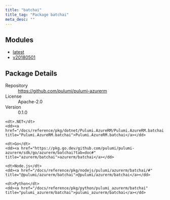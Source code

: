 ```yaml
---
title: "batchai"
title_tag: "Package batchai"
meta_desc: ""
---
```


<!-- WARNING: this file was generated by Pulumi Docs Generator. -->
<!-- Do not edit by hand unless you're certain you know what you are doing! -->



<h2 id="modules">Modules</h2>
<ul class="api">
    <li><a href="latest/" title="latest"><span class="symbol module"></span>latest</a></li>
    <li><a href="v20180501/" title="v20180501"><span class="symbol module"></span>v20180501</a></li>
</ul>

<h2 id="package-details">Package Details</h2>
<dl class="package-details">
	<dt>Repository</dt>
	<dd><a href="https://github.com/pulumi/pulumi-azurerm">https://github.com/pulumi/pulumi-azurerm</a></dd>
	<dt>License</dt>
	<dd>Apache-2.0</dd>
	<dt>Version</dt>
	<dd>0.1.0</dd>
</dl>



<dl class="tabular">

    <dt>.NET</dt>
    <dd><a href="/docs/reference/pkg/dotnet/Pulumi.AzureRM/Pulumi.AzureRM.batchai.html" title="Pulumi.AzureRM.batchai">Pulumi.AzureRM.batchai</a></dd>

    <dt>Go</dt>
    <dd><a href="https://pkg.go.dev/github.com/pulumi/pulumi-azurerm/sdk/go/azurerm/batchai?tab=doc#" title="azurerm/batchai">azurerm/batchai</a></dd>

    <dt>Node.js</dt>
    <dd><a href="/docs/reference/pkg/nodejs/pulumi/azurerm/batchai/#" title="@pulumi/azurerm/batchai">@pulumi/azurerm/batchai</a></dd>

    <dt>Python</dt>
    <dd><a href="/docs/reference/pkg/python/pulumi_azurerm/batchai" title="pulumi_azurerm/batchai">pulumi_azurerm/batchai</a></dd>

</dl>

